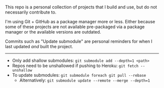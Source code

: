 This repo is a personal collection of projects that I build and use, but do not
necessarily contribute to.

I'm using Git + GitHub as a package manager more or less. Either because some of
these projects are not available pre-packaged via a package manager or the
available versions are outdated.

Commits such as "Update <project-name> submodule" are personal reminders for
when I last updated *and* built the project.

---

- Only add shallow submodules: `git submodule add --depth=1 <path>`
- Repos need to be unshallowed if pushing to Heroku: `git fetch --unshallow`
- To update submodules: `git submodule foreach git pull --rebase`
  - Alternatively: `git submodule update --remote --merge --depth=1`
